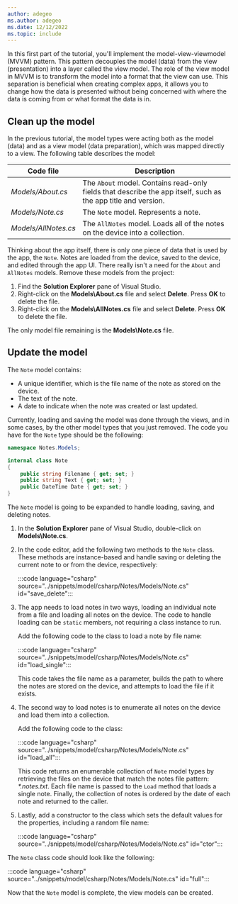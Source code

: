 ```yaml
---
author: adegeo
ms.author: adegeo
ms.date: 12/12/2022
ms.topic: include
---
```


In this first part of the tutorial, you'll implement the model-view-viewmodel (MVVM) pattern. This pattern decouples the model (data) from the view (presentation) into a layer called the view model. The role of the view model in MVVM is to transform the model into a format that the view can use. This separation is beneficial when creating complex apps, it allows you to change how the data is presented without being concerned with where the data is coming from or what format the data is in.

## Clean up the model

In the previous tutorial, the model types were acting both as the model (data) and as a view model (data preparation), which was mapped directly to a view. The following table describes the model:

| Code file            | Description                                                                                   |
|----------------------|-----------------------------------------------------------------------------------------------|
| _Models/About.cs_    | The `About` model. Contains read-only fields that describe the app itself, such as the app title and version. |
| _Models/Note.cs_     | The `Note` model. Represents a note.           |
| _Models/AllNotes.cs_ | The `AllNotes` model. Loads all of the notes on the device into a collection. |

Thinking about the app itself, there is only one piece of data that is used by the app, the `Note`. Notes are loaded from the device, saved to the device, and edited through the app UI. There really isn't a need for the `About` and `AllNotes` models. Remove these models from the project:

01. Find the **Solution Explorer** pane of Visual Studio.
01. Right-click on the **Models\\About.cs** file and select **Delete**. Press **OK** to delete the file.
01. Right-click on the **Models\\AllNotes.cs** file and select **Delete**. Press **OK** to delete the file.

The only model file remaining is the **Models\\Note.cs** file.

## Update the model

The `Note` model contains:

- A unique identifier, which is the file name of the note as stored on the device.
- The text of the note.
- A date to indicate when the note was created or last updated.

Currently, loading and saving the model was done through the views, and in some cases, by the other model types that you just removed. The code you have for the `Note` type should be the following:

```csharp
namespace Notes.Models;

internal class Note
{
    public string Filename { get; set; }
    public string Text { get; set; }
    public DateTime Date { get; set; }
}
```

The `Note` model is going to be expanded to handle loading, saving, and deleting notes.

01. In the **Solution Explorer** pane of Visual Studio, double-click on **Models\\Note.cs**.
01. In the code editor, add the following two methods to the `Note` class. These methods are instance-based and handle saving or deleting the current note to or from the device, respectively:

    :::code language="csharp" source="../snippets/model/csharp/Notes/Models/Note.cs" id="save_delete":::

01. The app needs to load notes in two ways, loading an individual note from a file and loading all notes on the device. The code to handle loading can be `static` members, not requiring a class instance to run.

    Add the following code to the class to load a note by file name:

    :::code language="csharp" source="../snippets/model/csharp/Notes/Models/Note.cs" id="load_single":::

    This code takes the file name as a parameter, builds the path to where the notes are stored on the device, and attempts to load the file if it exists.

01. The second way to load notes is to enumerate all notes on the device and load them into a collection.

    Add the following code to the class:

    :::code language="csharp" source="../snippets/model/csharp/Notes/Models/Note.cs" id="load_all":::

    This code returns an enumerable collection of `Note` model types by retrieving the files on the device that match the notes file pattern: _*.notes.txt_. Each file name is passed to the `Load` method that loads a single note. Finally, the collection of notes is ordered by the date of each note and returned to the caller.

01. Lastly, add a constructor to the class which sets the default values for the properties, including a random file name:

    :::code language="csharp" source="../snippets/model/csharp/Notes/Models/Note.cs" id="ctor":::

The `Note` class code should look like the following:

:::code language="csharp" source="../snippets/model/csharp/Notes/Models/Note.cs" id="full":::

Now that the `Note` model is complete, the view models can be created.
